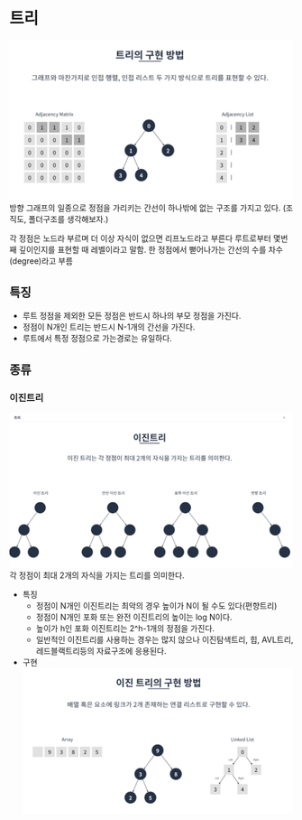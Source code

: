 # 트리
![트리의구현](./트리의구현방법.png)
방향 그래프의 일종으로 정점을 가리키는 간선이 하나밖에 없는 구조를 가지고 있다. (조직도, 폴더구조를 생각해보자.)

각 정점은 노드라 부르며 더 이상 자식이 없으면 리프노드라고 부른다
루트로부터 몇번째 깊이인지를 표현할 때 레벨이라고 말함.
한 정점에서 뻗어나가는 간선의 수를 차수(degree)라고 부름

## 특징
* 루트 정점을 제외한 모든 정점은 반드시 하나의 부모 정점을 가진다.
* 정점이 N개인 트리는 반드시 N-1개의 간선을 가진다.
* 루트에서 특정 정점으로 가는경로는 유일하다.

## 종류
### 이진트리
![이진트리종류](./이진트리종류.png)
  각 정점이 최대 2개의 자식을 가지는 트리를 의미한다.
  * 특징
    * 정점이 N개인 이진트리는 최악의 경우 높이가 N이 될 수도 있다(편향트리)
    * 정점이 N개인 포화 또는 완전 이진트리의 높이는 log N이다.
    * 높이가 h인 포화 이진트리는 2^h-1개의 정점을 가진다.
    * 일반적인 이진트리를 사용하는 경우는 많지 않으나 이진탐색트리, 힙, AVL트리, 레드블랙트리등의 자료구조에 응용된다.
  * 구현
  ![이진트리구현방법](./이진트리구현방법.png)
  